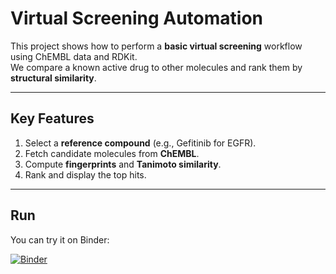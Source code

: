 # Virtual Screening Automation

This project shows how to perform a **basic virtual screening** workflow using ChEMBL data and RDKit.  
We compare a known active drug to other molecules and rank them by **structural similarity**.

---

## Key Features

1. Select a **reference compound** (e.g., Gefitinib for EGFR).  
2. Fetch candidate molecules from **ChEMBL**.  
3. Compute **fingerprints** and **Tanimoto similarity**.  
4. Rank and display the top hits.  

---

## Run
You can try it on Binder:  

[![Binder](https://mybinder.org/badge_logo.svg)](https://mybinder.org/v2/gh/cy18d031/Cheminformatics-Projects-/main?labpath=Virtual_Screening_Automation%2Fvirtual_screening_automation.py)
